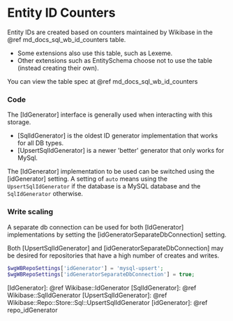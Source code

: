 # Entity ID Counters

Entity IDs are created based on counters maintained by Wikibase in the @ref md_docs_sql_wb_id_counters table.
 - Some extensions also use this table, such as Lexeme.
 - Other extensions such as EntitySchema choose not to use the table (instead creating their own).

You can view the table spec at @ref md_docs_sql_wb_id_counters

### Code

The [IdGenerator] interface is generally used when interacting with this storage.
 - [SqlIdGenerator] is the oldest ID generator implementation that works for all DB types.
 - [UpsertSqlIdGenerator] is a newer 'better' generator that only works for MySql.

The [IdGenerator] implementation to be used can be switched using the [idGenerator] setting.
A setting of `auto` means using the `UpsertSqlIdGenerator` if the database is a MySQL database and the `SqlIdGenerator` otherwise.

### Write scaling

A separate db connection can be used for both [IdGenerator] implementations by setting the [idGeneratorSeparateDbConnection] setting.

Both [UpsertSqlIdGenerator] and [idGeneratorSeparateDbConnection] may be desired for repositories that have a high number of creates and writes.

```php
$wgWBRepoSettings['idGenerator'] = 'mysql-upsert';
$wgWBRepoSettings['idGeneratorSeparateDbConnection'] = true;
```

[IdGenerator]: @ref Wikibase::IdGenerator
[SqlIdGenerator]: @ref Wikibase::SqlIdGenerator
[UpsertSqlIdGenerator]: @ref Wikibase::Repo::Store::Sql::UpsertSqlIdGenerator
[idGenerator]: @ref repo_idGenerator
